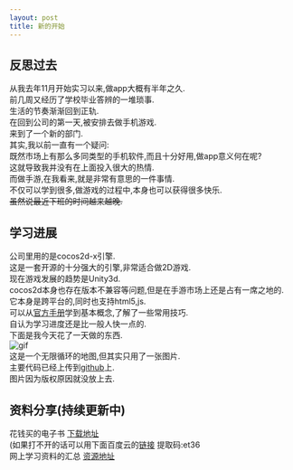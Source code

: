 ```yaml
---
layout: post
title: 新的开始
---
```

## 反思过去
  从我去年11月开始实习以来,做app大概有半年之久.  
  前几周又经历了学校毕业答辨的一堆琐事.  
  生活的节奏渐渐回到正轨.  
  在回到公司的第一天,被安排去做手机游戏.  
  来到了一个新的部门.  
  其实,我以前一直有一个疑问:  
  既然市场上有那么多同类型的手机软件,而且十分好用,做app意义何在呢?  
  这就导致我并没有在上面投入很大的热情.  
  而做手游,在我看来,就是非常有意思的一件事情.  
  不仅可以学到很多,做游戏的过程中,本身也可以获得很多快乐.  
  ~~虽然说最近下班的时间越来越晚.~~
## 学习进展
  公司里用的是cocos2d-x引擎.  
  这是一套开源的十分强大的引擎,非常适合做2D游戏.  
  现在游戏发展的趋势是Unity3d.  
  cocos2d本身也存在版本不兼容等问题,但是在手游市场上还是占有一席之地的.  
  它本身是跨平台的,同时也支持html5,js.  
  可以从[官方手册](https://docs.cocos2d-x.org/cocos2d-x/zh/)学到基本概念,了解了一些常用技巧.  
  自认为学习进度还是比一般人快一点的.    
  下面是我今天花了一天做的东西.  
  ![gif](/images/circle.gif)  
  这是一个无限循环的地图,但其实只用了一张图片.  
  主要代码已经上传到[github](https://github.com/zzhwaxy/ScrollMap)上.  
  图片因为版权原因就没放上去.  
## 资料分享(持续更新中)
  
  花钱买的电子书      [下载地址](https://github.com/zzhwaxy/zzhwaxy.github.io/raw/master/pdf/cocosguide.pdf)  
  (如果打不开的话可以用下面百度云的[链接](https://pan.baidu.com/s/1eGDCnQMHM8MulVMnH_O5Hw )  提取码:et36  
  网上学习资料的汇总     [资源地址](https://www.cnblogs.com/zilongshanren/archive/2012/02/17/2356516.html)  
   
  
  
  
